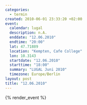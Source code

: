 ```yaml
--- 
categories: 
  - termin
created: 2010-06-01 23:33:20 +02:00
event: 
  calendar: lugal
  description: n.A.
  enddate: "12.06.2010"
  endtime: "20:00"
  lat: 47.71889
  location: "Kempten, Cafe College"
  lon: 10.3143
  startdate: "12.06.2010"
  starttime: "18:00"
  summary: "LUGAL Juni 2010"
  timezone: Europe/Berlin
layout: post
title: "12.06.2010"
---
```


{% render_event %}


